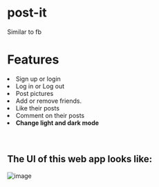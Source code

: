 # post-it
Similar to fb <br>
<h1>Features</h1>
<li>Sign up or login </li>
<li>Log in or Log out</li>
<li>Post pictures</li>
<li>Add or remove friends.</li>
<li>Like their posts</li>
<li>Comment on their posts</li>
<li><strong>Change light and dark mode</strong></li>
<br>
<br>

<h2>The UI of this web app looks like:</h2>

![image](https://user-images.githubusercontent.com/49074760/226716958-e6c95518-32d3-484b-869a-0ac8e219dd14.png)
